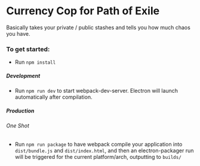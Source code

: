 # Currency Cop for Path of Exile

Basically takes your private / public stashes and tells you how much chaos you have.

### To get started:
* Run `npm install`

##### Development
* Run `npm run dev` to start webpack-dev-server. Electron will launch automatically after compilation.

##### Production

###### One Shot

* Run `npm run package` to have webpack compile your application into `dist/bundle.js` and `dist/index.html`, and then an electron-packager run will be triggered for the current platform/arch, outputting to `builds/`